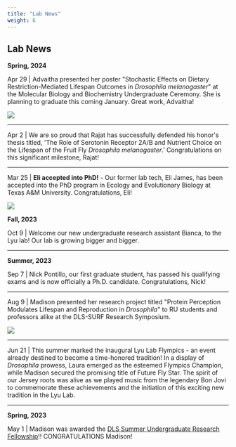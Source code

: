```yaml
---
title: "Lab News"
weight: 6
---
```


## Lab News

**Spring, 2024**

Apr 29 | Advaitha presented her poster "Stochastic Effects on Dietary Restriction-Mediated Lifespan Outcomes in *Drosophila melanogaster*" at the Molecular Biology and Biochemistry Undergraduate Ceremony. She is planning to graduate this coming January. Great work, Advaitha!

![](img/section5-pic2.jpg)

** **

Apr 2 | We are so proud that Rajat has successfully defended his honor's thesis titled, 'The Role of Serotonin Receptor 2A/B and Nutrient Choice on the Lifespan of the Fruit Fly *Drosophila melanogaster*.' Congratulations on this significant milestone, Rajat!

** **

Mar 25 | **Eli accepted into PhD!** - Our former lab tech, Eli James, has been accepted into the PhD program in Ecology and Evolutionary Biology at Texas A&M University. Congratulations, Eli!

![](img/Eli_James.png)

**Fall, 2023**

Oct 9 | Welcome our new undergraduate research assistant Bianca, to the Lyu lab! Our lab is growing bigger and bigger.

** **

**Summer, 2023**

Sep 7 | Nick Pontillo, our first graduate student, has passed his qualifying exams and is now officially a Ph.D. candidate. Congratulations, Nick!

** **

Aug 9 | Madison presented her research project titled "Protein Perception Modulates Lifespan and Reproduction in *Drosophila*" to RU students and professors alike at the DLS-SURF Research Symposium.  

![](img/section5-pic1.jpg)

** **

Jun 21 | This summer marked the inaugural Lyu Lab Flympics - an event already destined to become a time-honored tradition! In a display of *Drosophila* prowess, Laura emerged as the esteemed Flympics Champion, while Madison secured the promising title of Future Fly Star. The spirit of our Jersey roots was alive as we played music from the legendary Bon Jovi to commemorate these achievements and the initiation of this exciting new tradition in the Lyu Lab.

** **

**Spring, 2023** 

May 1 | Madison was awarded the [DLS Summer Undergraduate Research Fellowship](https://biology.rutgers.edu/biological-sciences/fellowships-and-awards/dls-surf)!! CONGRATULATIONS Madison!
